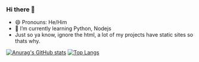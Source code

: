 ### Hi there 👋
- 😄 Pronouns: He/Him
- 🌱 I’m currently learning Python, Nodejs
- Just so ya know, ignore the html, a lot of my projects have static sites so thats why.
<!--
**Dragonlord1005/Dragonlord1005** is a ✨ _special_ ✨ repository because its `README.md` (this file) appears on your GitHub profile.

Here are some ideas to get you started:

- 🔭 I’m currently working on ...
- 🌱 I’m currently learning ...
- 👯 I’m looking to collaborate on ...
- 🤔 I’m looking for help with ...
- 💬 Ask me about ...
- 📫 How to reach me: ...
- ⚡ Fun fact: ...
-->
[![Anurag's GitHub stats](https://github-readme-stats.vercel.app/api?username=Dragonlord1005&show_icons=true&theme=darcula)](https://github.com/anuraghazra/github-readme-stats)
[![Top Langs](https://github-readme-stats.vercel.app/api/top-langs/?username=Dragonlord1005)](https://github.com/anuraghazra/github-readme-stats)

